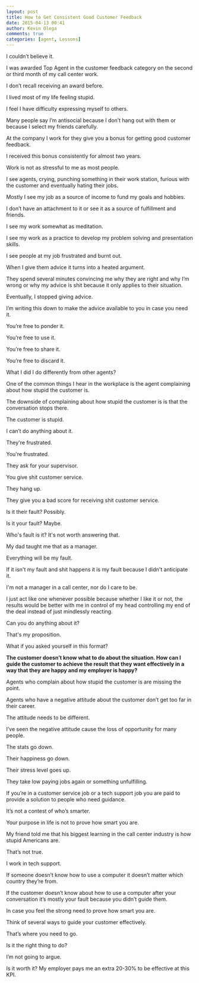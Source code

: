 ```yaml
---
layout: post
title: How to Get Consistent Good Customer Feedback
date: 2015-04-13 00:41
author: Kevin Olega
comments: true
categories: [agent, Lessons]
---
```

I couldn’t believe it. 

I was awarded Top Agent in the customer feedback category on the second or third month of my call center work. 

I don’t recall receiving an award before. 

I lived most of my life feeling stupid. 

I feel I have difficulty expressing myself to others. 

Many people say I’m antisocial because I don’t hang out with them or because I select my friends carefully.

At the company I work for they give you a bonus for getting good customer feedback.

I received this bonus consistently for almost two years.

Work is not as stressful to me as most people.

I see agents, crying, punching something in their work station, furious with the customer and eventually hating their jobs.

Mostly I see my job as a source of income to fund my goals and hobbies. 

I don’t have an attachment to it or see it as a source of fulfillment and friends. 

I see my work somewhat as meditation. 

I see my work as a practice to develop my problem solving and presentation skills.

I see people at my job frustrated and burnt out. 

When I give them advice it turns into a heated argument. 

They spend several minutes convincing me why they are right and why I’m wrong or why my advice is shit because it only applies to their situation. 

Eventually, I stopped giving advice.

I’m writing this down to make the advice available to you in case you need it. 

You’re free to ponder it. 

You’re free to use it. 

You’re free to share it. 

You’re free to discard it.

What I did I do differently from other agents?

One of the common things I hear in the workplace is the agent complaining about how stupid the customer is. 

The downside of complaining about how stupid the customer is is that the conversation stops there. 

The customer is stupid. 

I can’t do anything about it. 

They're frustrated. 

You're frustrated. 

They ask for your supervisor. 

You give shit customer service. 

They hang up. 

They give you a bad score for receiving shit customer service.

Is it their fault? Possibly.

Is it your fault? Maybe.

Who's fault is it? It's not worth answering that.

My dad taught me that as a manager. 

Everything will be my fault. 

If it isn't my fault and shit happens it is my fault because I didn't anticipate it.

I'm not a manager in a call center, nor do I care to be. 

I just act like one whenever possible because whether I like it or not, the results would be better with me in control of my head controlling my end of the deal instead of just mindlessly reacting.

Can you do anything about it? 

That's my proposition.

What if you asked yourself in this format?

**The customer doesn’t know what to do about the situation. How can I guide the customer to achieve the result that they want effectively in a way that they are happy and my employer is happy?**

Agents who complain about how stupid the customer is are missing the point.

Agents who have a negative attitude about the customer don’t get too far in their career.

The attitude needs to be different. 

I’ve seen the negative attitude cause the loss of opportunity for many people. 

The stats go down. 

Their happiness go down. 

Their stress level goes up. 

They take low paying jobs again or something unfulfilling.

If you’re in a customer service job or a tech support job you are paid to provide a solution to people who need guidance.

It’s not a contest of who’s smarter.

Your purpose in life is not to prove how smart you are.

My friend told me that his biggest learning in the call center industry is how stupid Americans are. 

That’s not true. 

I work in tech support. 

If someone doesn’t know how to use a computer it doesn’t matter which country they’re from. 

If the customer doesn’t know about how to use a computer after your conversation it’s mostly your fault because you didn’t guide them.

In case you feel the strong need to prove how smart you are. 

Think of several ways to guide your customer effectively.

That’s where you need to go.

Is it the right thing to do? 

I’m not going to argue.

Is it worth it? My employer pays me an extra 20-30% to be effective at this KPI.


